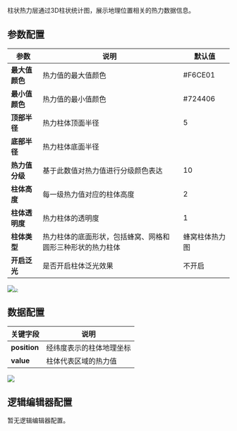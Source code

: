 
柱状热力层通过3D柱状统计图，展示地理位置相关的热力数据信息。

## 参数配置
| 参数 | 说明 | 默认值 |
| --- | --- | --- |
| **最大值颜色** | 热力值的最大值颜色 | #F6CE01 |
| **最小值颜色** | 热力值的最小值颜色 | #724406 |
| **顶部半径** | 热力柱体顶面半径 | 5 |
| **底部半径** | 热力柱体底面半径 | |
| **热力值分级** | 基于此数值对热力值进行分级颜色表达 | 10 |
| **柱体高度** | 每一级热力值对应的柱体高度 | 2 |
| **柱体透明度** | 热力柱体的透明度 | 1 |
| **柱体类型** | 热力柱体的底面形状，包括蜂窝、网格和圆形三种形状的热力柱体 | 蜂窝柱体热力图 |
| **开启泛光** | 是否开启柱体泛光效果 | 不开启 |

![](https://qcloudimg.tencent-cloud.cn/raw/54e299c2fcdfcab4601bb54f3730daf4.png)<img src="https://qcloudimg.tencent-cloud.cn/raw/554bc34c141e0d75a95e0f8c4b72ac1f.png"  style="zoom:50%;">

## 数据配置
| 关键字段 | 说明 |
| --- | --- |
| **position** | 经纬度表示的柱体地理坐标 |
| **value** | 柱体代表区域的热力值 |

![](https://qcloudimg.tencent-cloud.cn/raw/f22fcfbf1709c9c3431eaff3948d43c9.png)

## 逻辑编辑器配置
暂无逻辑编辑器配置。
